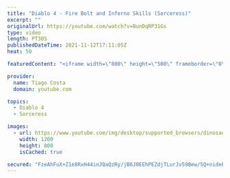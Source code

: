 ```yaml
---
title: "Diablo 4 - Fire Bolt and Inferno Skills (Sorceress)"
excerpt: ""
originalUrl: https://youtube.com/watch?v=BunDqRP31Gs
type: video
length: PT30S
publishedDateTime: 2021-11-12T17:11:05Z
heat: 50

featuredContent: "<iframe width=\"800\" height=\"500\" frameborder=\"0\" src=\"https://www.youtube.com/embed/BunDqRP31Gs\" allow=\"accelerometer; autoplay; encrypted-media; gyroscope; picture-in-picture\" allowfullscreen></iframe>"

provider:
  name: Tiago Costa
  domain: youtube.com

topics:
  - Diablo 4
  - Sorceress

images:
  - url: https://www.youtube.com/img/desktop/supported_browsers/dinosaur.png
    width: 1200
    height: 800
    isCached: true

secured: "FzeAhFuX+Z1e8RxH44inJQaQzRy/jB6J0EEhPEZdjTLurJv59Bew/SQ+nidePhXzbRwkV4e3q7+yk4eGWCqT5hpUWd/hj9pBOEGjuiNBbMzShKDyX8ss1gbxFX+UTYTxOqxUiJr2SthOZhd9MPTIWc80NP72nc5J4PqJwHcvSAjvHUEiW5a7a+06eyuHYxcSCsJVWFBfOL6R2QHvCDbeaiSHwrDwJxzs16YLp4RXTZV8rv3pR/OdWSFdbdfnDNByeIw28GMXa3msyHC/eNx7SF7uvkMEhKNH5+VYTwYAMoGXzqYADfL8UCgcR8aEzCrKBoIsN+Ni+TMh2epkxGjVpSMDojFsRaAkWHHc6hgIoUDVzyTWVFD+BRCLxcoFGlGLfK6Er0R0tCfLyp8NatO5BmBzFNVXomqOx3K8bDCAjeg=;Kg5aeLNyUesyPemNHZgKug=="
---
```


